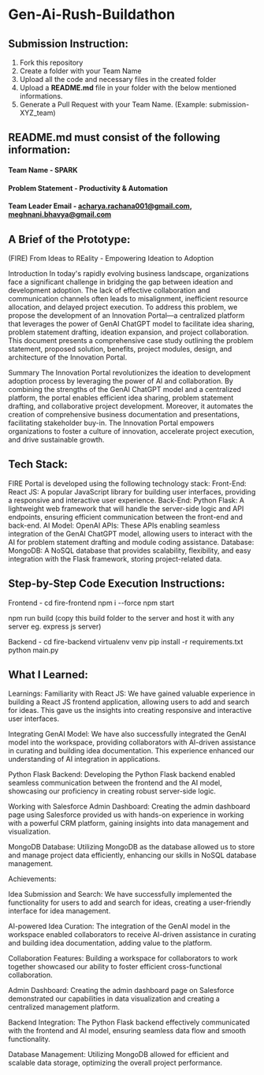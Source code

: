 # Gen-Ai-Rush-Buildathon

## Submission Instruction:

1. Fork this repository
2. Create a folder with your Team Name
3. Upload all the code and necessary files in the created folder
4. Upload a **README.md** file in your folder with the below mentioned informations.
5. Generate a Pull Request with your Team Name. (Example: submission-XYZ_team)

## README.md must consist of the following information:

#### Team Name - SPARK

#### Problem Statement - Productivity & Automation

#### Team Leader Email - acharya.rachana001@gmail.com, meghnani.bhavya@gmail.com

## A Brief of the Prototype:

(FIRE) From Ideas to REality - Empowering Ideation to Adoption

Introduction
In today's rapidly evolving business landscape, organizations face a significant challenge in bridging the gap between ideation and development adoption. The lack of effective collaboration and communication channels often leads to misalignment, inefficient resource allocation, and delayed project execution. To address this problem, we propose the development of an Innovation Portal—a centralized platform that leverages the power of GenAI ChatGPT model to facilitate idea sharing, problem statement drafting, ideation expansion, and project collaboration. This document presents a comprehensive case study outlining the problem statement, proposed solution, benefits, project modules, design, and architecture of the Innovation Portal.

Summary
The Innovation Portal revolutionizes the ideation to development adoption process by leveraging the power of AI and collaboration. By combining the strengths of the GenAI ChatGPT model and a centralized platform, the portal enables efficient idea sharing, problem statement drafting, and collaborative project development. Moreover, it automates the creation of comprehensive business documentation and presentations, facilitating stakeholder buy-in. The Innovation Portal empowers organizations to foster a culture of innovation, accelerate project execution, and drive sustainable growth.

## Tech Stack:
FIRE Portal is developed using the following technology stack:
Front-End: React JS: A popular JavaScript library for building user interfaces, providing a responsive and interactive user experience.
Back-End: Python Flask: A lightweight web framework that will handle the server-side logic and API endpoints, ensuring efficient communication between the front-end and back-end.
AI Model: OpenAI APIs: These APIs enabling seamless integration of the GenAI ChatGPT model, allowing users to interact with the AI for problem statement drafting and module coding assistance.
Database: MongoDB: A NoSQL database that provides scalability, flexibility, and easy integration with the Flask framework, storing project-related data.

## Step-by-Step Code Execution Instructions:

Frontend -
cd fire-frontend
npm i --force
npm start

npm run build
(copy this build folder to the server and host it with any server eg. express js server)


Backend -
cd fire-backend
virtualenv venv
pip install -r requirements.txt
python main.py

## What I Learned:

Learnings:
Familiarity with React JS: We have gained valuable experience in building a React JS frontend application, allowing users to add and search for ideas. This gave us the insights into creating responsive and interactive user interfaces.

Integrating GenAI Model: We have also successfully integrated the GenAI model into the workspace, providing collaborators with AI-driven assistance in curating and building idea documentation. This experience enhanced our understanding of AI integration in applications.

Python Flask Backend: Developing the Python Flask backend enabled seamless communication between the frontend and the AI model, showcasing our proficiency in creating robust server-side logic.

Working with Salesforce Admin Dashboard: Creating the admin dashboard page using Salesforce provided us with hands-on experience in working with a powerful CRM platform, gaining insights into data management and visualization.

MongoDB Database: Utilizing MongoDB as the database allowed us to store and manage project data efficiently, enhancing our skills in NoSQL database management.

Achievements:

Idea Submission and Search: We have successfully implemented the functionality for users to add and search for ideas, creating a user-friendly interface for idea management.

AI-powered Idea Curation: The integration of the GenAI model in the workspace enabled collaborators to receive AI-driven assistance in curating and building idea documentation, adding value to the platform.

Collaboration Features: Building a workspace for collaborators to work together showcased our ability to foster efficient cross-functional collaboration.

Admin Dashboard: Creating the admin dashboard page on Salesforce demonstrated our capabilities in data visualization and creating a centralized management platform.

Backend Integration: The Python Flask backend effectively communicated with the frontend and AI model, ensuring seamless data flow and smooth functionality.

Database Management: Utilizing MongoDB allowed for efficient and scalable data storage, optimizing the overall project performance.
